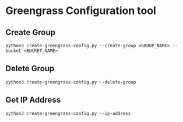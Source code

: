 # Greengrass Configuration tool

## Create Group

`python3 create-greengrass-config.py --create-group <GROUP_NAME> --bucket <BUCKET_NAME>`

## Delete Group

`python3 create-greengrass-config.py --delete-group`

## Get IP Address

`python3 create-greengrass-config.py --ip-address`